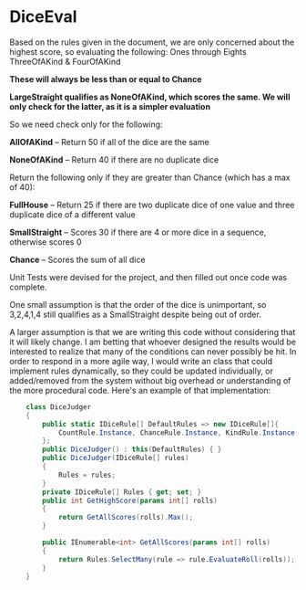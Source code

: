 # DiceEval

Based on the rules given in the document, we are only concerned about the highest score, so evaluating the following:
   Ones through Eights
   ThreeOfAKind & FourOfAKind 
   
   **These will always be less than or equal to Chance**

   **LargeStraight qualifies as NoneOfAKind, which scores the same. We will only check for the latter, as it is a simpler evaluation**


So we need check only for the following:
            
**AllOfAKind** – Return 50 if all of the dice are the same

**NoneOfAKind** – Return 40 if there are no duplicate dice

Return the following only if they are greater than Chance (which has a max of 40):

**FullHouse** – Return 25 if there are two duplicate dice of one value and three duplicate dice of a different value

**SmallStraight** – Scores 30 if there are 4 or more dice in a sequence, otherwise scores 0

**Chance** – Scores the sum of all dice

Unit Tests were devised for the project, and then filled out once code was complete.

One small assumption is that the order of the dice is unimportant, so 3,2,4,1,4 still qualifies as a SmallStraight despite being out of order.

A larger assumption is that we are writing this code without considering that it will likely change. I am betting that whoever designed the results would be interested to realize that many of the conditions can never possibly be hit. In order to respond in a more agile way, I would write an class that could implement rules dynamically, so they could be updated individually, or added/removed from the system without big overhead or understanding of the more procedural code. Here's an example of that implementation:

```c#
    class DiceJudger
    {
        public static IDiceRule[] DefaultRules => new IDiceRule[]{
            CountRule.Instance, ChanceRule.Instance, KindRule.Instance, StraightRule.Instance
        };
        public DiceJudger() : this(DefaultRules) { }
        public DiceJudger(IDiceRule[] rules)
        {
            Rules = rules;
        }
        private IDiceRule[] Rules { get; set; }
        public int GetHighScore(params int[] rolls)
        {
            return GetAllScores(rolls).Max();
        }

        public IEnumerable<int> GetAllScores(params int[] rolls)
        {
            return Rules.SelectMany(rule => rule.EvaluateRoll(rolls));
        }
    }
```
